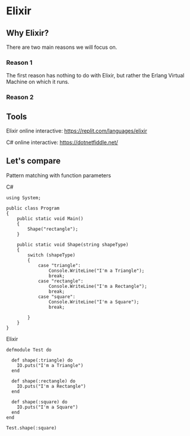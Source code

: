 # Elixir

## Why Elixir?

There are two main reasons we will focus on. 

### Reason 1
The first reason has nothing to do with Elixir, but rather the Erlang Virtual Machine on which it runs.


### Reason 2


## Tools

Elixir online interactive:  https://replit.com/languages/elixir

C# online interactive:      https://dotnetfiddle.net/

## Let's compare

Pattern matching with function parameters

C#
```
using System;
					
public class Program
{
	public static void Main()
	{
		Shape("rectangle");
	}
	
	public static void Shape(string shapeType)
	{
		switch (shapeType)
		{
			case "triangle":
				Console.WriteLine("I'm a Triangle");
				break;
			case "rectangle":
				Console.WriteLine("I'm a Rectangle");
				break;
			case "square":
				Console.WriteLine("I'm a Square");
				break;
			
		}
	}
}
```

Elixir
```
defmodule Test do
   
  def shape(:triangle) do
    IO.puts("I'm a Triangle")
  end

  def shape(:rectangle) do
    IO.puts("I'm a Rectangle")
  end

  def shape(:square) do
    IO.puts("I'm a Square")
  end
end

Test.shape(:square)
```

